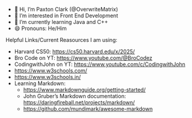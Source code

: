 - 👋 Hi, I’m Paxton Clark (@OverwriteMatrix)
- 👀 I’m interested in Front End Development
- 🌱 I’m currently learning Java and C++
- 😄 Pronouns: He/Him
  
Helpful Links/Current Reasources I am using:
- Harvard CS50: https://cs50.harvard.edu/x/2025/
- Bro Code on YT: https://www.youtube.com/@BroCodez
- CodingwithJohn on YT: https://www.youtube.com/c/CodingwithJohn
- https://www.w3schools.com/
- https://www.w3schools.in/
- Learning Markdown:
  - https://www.markdownguide.org/getting-started/
  - John Gruber’s Markdown documentation: https://daringfireball.net/projects/markdown/
  - https://github.com/mundimark/awesome-markdown
